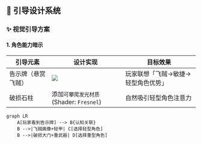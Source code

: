 ## 🧭 引导设计系统

### ✨ 视觉引导方案
#### 1. 角色能力暗示
| **引导元素**       | **设计实现**                              | **目标效果**                     |
|--------------------|------------------------------------------|----------------------------------|
| 告示牌（悬赏飞贼） | ![](https://via.placeholder.com/150x50?text=Wanted+Poster) | 玩家联想「飞贼→敏捷→轻型角色优势」 |
| 破损石柱           | 添加`可攀爬发光材质` (Shader: `Fresnel`) | 自然吸引轻型角色注意力           |

```mermaid
graph LR
    A[玩家看到告示牌] --> B{认知关联}
    B -->|飞贼画像+轻甲| C[选择轻型角色]
    B -->|破损大门+重武器| D[选择重型角色]
